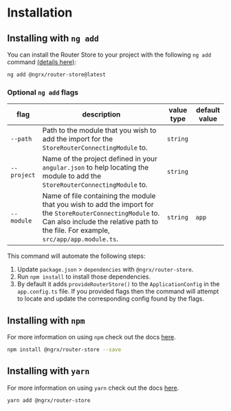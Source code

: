 # Installation

## Installing with `ng add`

You can install the Router Store to your project with the following `ng add` command <a href="https://angular.dev/cli/add" target="_blank">(details here)</a>:

```sh
ng add @ngrx/router-store@latest
```

### Optional `ng add` flags

| flag        | description                                                                                                                                                                                        | value type | default value |
| ----------- | -------------------------------------------------------------------------------------------------------------------------------------------------------------------------------------------------- | ---------- | ------------- |
| `--path`    | Path to the module that you wish to add the import for the `StoreRouterConnectingModule` to.                                                                                                       | `string`   |
| `--project` | Name of the project defined in your `angular.json` to help locating the module to add the `StoreRouterConnectingModule` to.                                                                        | `string`   |
| `--module`  | Name of file containing the module that you wish to add the import for the `StoreRouterConnectingModule` to. Can also include the relative path to the file. For example, `src/app/app.module.ts`. | `string`   | `app`         |

This command will automate the following steps:

1. Update `package.json` > `dependencies` with `@ngrx/router-store`.
2. Run `npm install` to install those dependencies.
3. By default it adds `provideRouterStore()` to the `ApplicationConfig` in the `app.config.ts` file. If you provided flags then the command will attempt to locate and update the corresponding config found by the flags.

## Installing with `npm`

For more information on using `npm` check out the docs <a href="https://docs.npmjs.com/cli/install" target="_blank">here</a>.

```sh
npm install @ngrx/router-store --save
```

## Installing with `yarn`

For more information on using `yarn` check out the docs <a href="https://yarnpkg.com/getting-started/usage#installing-all-the-dependencies" target="_blank">here</a>.

```sh
yarn add @ngrx/router-store
```
